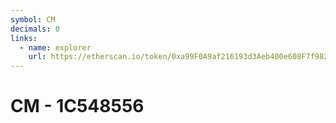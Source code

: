 ```yaml
---
symbol: CM
decimals: 0
links:
  - name: explorer
    url: https://etherscan.io/token/0xa99F0A9af216193d3Aeb400e608F7f98267aa84F
---
```


# CM - 1C548556
